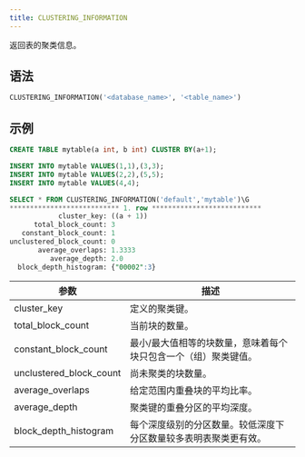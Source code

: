 ```yaml
---
title: CLUSTERING_INFORMATION
---
```


返回表的聚类信息。

## 语法

```sql
CLUSTERING_INFORMATION('<database_name>', '<table_name>')
```

## 示例

```sql
CREATE TABLE mytable(a int, b int) CLUSTER BY(a+1);

INSERT INTO mytable VALUES(1,1),(3,3);
INSERT INTO mytable VALUES(2,2),(5,5);
INSERT INTO mytable VALUES(4,4);

SELECT * FROM CLUSTERING_INFORMATION('default','mytable')\G
*************************** 1. row ***************************
            cluster_key: ((a + 1))
      total_block_count: 3
   constant_block_count: 1
unclustered_block_count: 0
       average_overlaps: 1.3333
          average_depth: 2.0
  block_depth_histogram: {"00002":3}
```

| 参数               	| 描述                                                                                                            	|
|-------------------------	|------------------------------------------------------------------------------------------------------------------------	|
| cluster_key         	| 定义的聚类键。                                                                                               	|
| total_block_count       	| 当前块的数量。                                                                                           	|
| constant_block_count    	| 最小/最大值相等的块数量，意味着每个块只包含一个（组）聚类键值。 	|
| unclustered_block_count 	| 尚未聚类的块数量。                                                                  	|
| average_overlaps        	| 给定范围内重叠块的平均比率。                                                          	|
| average_depth           	| 聚类键的重叠分区的平均深度。                                                       	|
| block_depth_histogram   	| 每个深度级别的分区数量。较低深度下分区数量较多表明表聚类更有效。                                                                          	|